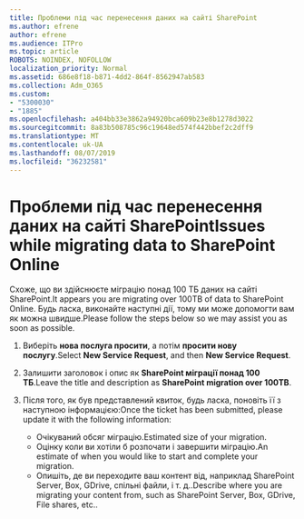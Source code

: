 ```yaml
---
title: Проблеми під час перенесення даних на сайті SharePoint
ms.author: efrene
author: efrene
ms.audience: ITPro
ms.topic: article
ROBOTS: NOINDEX, NOFOLLOW
localization_priority: Normal
ms.assetid: 686e8f18-b871-4dd2-864f-8562947ab583
ms.collection: Adm_O365
ms.custom:
- "5300030"
- "1885"
ms.openlocfilehash: a404bb33e3862a94920bca609b23e8b1278d3022
ms.sourcegitcommit: 8a83b508785c96c19648ed574f442bbef2c2dff9
ms.translationtype: MT
ms.contentlocale: uk-UA
ms.lasthandoff: 08/07/2019
ms.locfileid: "36232581"
---
```

# <a name="issues-while-migrating-data-to-sharepoint-online"></a><span data-ttu-id="48c05-102">Проблеми під час перенесення даних на сайті SharePoint</span><span class="sxs-lookup"><span data-stu-id="48c05-102">Issues while migrating data to SharePoint Online</span></span>

<span data-ttu-id="48c05-103">Схоже, що ви здійснюєте міграцію понад 100 ТБ даних на сайті SharePoint.</span><span class="sxs-lookup"><span data-stu-id="48c05-103">It appears you are migrating over 100TB of data to SharePoint Online.</span></span> <span data-ttu-id="48c05-104">Будь ласка, виконайте наступні дії, тому ми може допомогти вам як можна швидше.</span><span class="sxs-lookup"><span data-stu-id="48c05-104">Please follow the steps below so we may assist you as soon as possible.</span></span> 

1. <span data-ttu-id="48c05-105">Виберіть **нова послуга просити**, а потім **просити нову послугу**.</span><span class="sxs-lookup"><span data-stu-id="48c05-105">Select **New Service Request**, and then **New Service Request**.</span></span> 
2. <span data-ttu-id="48c05-106">Залишити заголовок і опис як **SharePoint міграції понад 100 ТБ**.</span><span class="sxs-lookup"><span data-stu-id="48c05-106">Leave the title and description as **SharePoint migration over 100TB**.</span></span>
3. <span data-ttu-id="48c05-107">Після того, як був представлений квиток, будь ласка, поновіть її з наступною інформацією:</span><span class="sxs-lookup"><span data-stu-id="48c05-107">Once the ticket has been submitted, please update it with the following information:</span></span> 

    - <span data-ttu-id="48c05-108">Очікуваний обсяг міграцію.</span><span class="sxs-lookup"><span data-stu-id="48c05-108">Estimated size of your migration.</span></span>
    - <span data-ttu-id="48c05-109">Оцінку коли ви хотіли б розпочати і завершити міграцію.</span><span class="sxs-lookup"><span data-stu-id="48c05-109">An estimate of when you would like to start and complete your migration.</span></span>
    - <span data-ttu-id="48c05-110">Опишіть, де ви переходите ваш контент від, наприклад SharePoint Server, Box, GDrive, спільні файли, і т. д..</span><span class="sxs-lookup"><span data-stu-id="48c05-110">Describe where you are migrating your content from, such as SharePoint Server, Box, GDrive, File shares, etc..</span></span>


  

